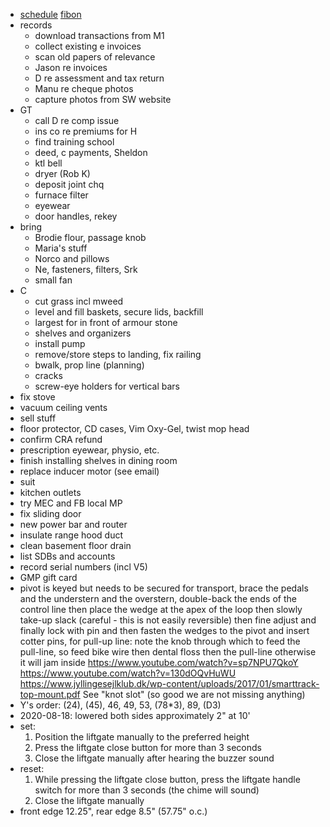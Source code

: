 - [schedule](schedule.html) [fibon](fibon.html)
- records
  - download transactions from M1
  - collect existing e invoices
  - scan old papers of relevance
  - Jason re invoices
  - D re assessment and tax return
  - Manu re cheque photos
  - capture photos from SW website
- GT
  - call D re comp issue
  - ins co re premiums for H
  - find training school
  - deed, c payments, Sheldon
  - ktl bell
  - dryer (Rob K)
  - deposit joint chq
  - furnace filter
  - eyewear
  - door handles, rekey
- bring
  - Brodie flour, passage knob
  - Maria's stuff
  - Norco and pillows
  - Ne, fasteners, filters, Srk
  - small fan
- C
  - cut grass incl mweed
  - level and fill baskets, secure lids, backfill
  - largest for in front of armour stone
  - shelves and organizers
  - install pump
  - remove/store steps to landing, fix railing
  - bwalk, prop line (planning)
  - cracks
  - screw-eye holders for vertical bars
- fix stove
- vacuum ceiling vents
- sell stuff
- floor protector, CD cases, Vim Oxy-Gel, twist mop head
- confirm CRA refund
- prescription eyewear, physio, etc.
- finish installing shelves in dining room
- replace inducer motor (see email)
- suit
- kitchen outlets
- try MEC and FB local MP
- fix sliding door
- new power bar and router
- insulate range hood duct
- clean basement floor drain
- list SDBs and accounts
- record serial numbers (incl V5)
- GMP gift card
- pivot is keyed but needs to be secured for transport, brace the pedals and the understern and the overstern, double-back the ends of the control line then place the wedge at the apex of the loop then slowly take-up slack (careful - this is not easily reversible) then fine adjust and finally lock with pin and then fasten the wedges to the pivot and insert cotter pins, for pull-up line: note the knob through which to feed the pull-line, so feed bike wire then dental floss then the pull-line otherwise it will jam inside https://www.youtube.com/watch?v=sp7NPU7QkoY https://www.youtube.com/watch?v=130dOQvHuWU https://www.jyllingesejlklub.dk/wp-content/uploads/2017/01/smarttrack-top-mount.pdf See "knot slot" (so good we are not missing anything)
- Y's order: (24), (45), 46, 49, 53, (78*3), 89, (D3)
- 2020-08-18: lowered both sides approximately 2" at 10'
- set:
  1. Position the liftgate manually to the preferred height
  1. Press the liftgate close button for more than 3 seconds
  1. Close the liftgate manually after hearing the buzzer sound
- reset:
  1. While pressing the liftgate close button, press the liftgate handle switch for more than 3 seconds (the chime will sound)
  1. Close the liftgate manually
- front edge 12.25", rear edge 8.5" (57.75" o.c.)
